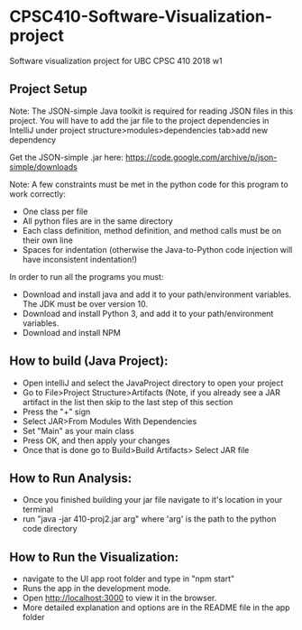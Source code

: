 # CPSC410-Software-Visualization-project
Software visualization project for UBC CPSC 410 2018 w1

## Project Setup

Note: The JSON-simple Java toolkit is required for reading JSON files in this project. You will have to add the jar file to the project dependencies in IntelliJ under project structure>modules>dependencies tab>add new dependency

Get the JSON-simple .jar here:
https://code.google.com/archive/p/json-simple/downloads

Note: A few constraints must be met in the python code for this program to work correctly:
- One class per file
- All python files are in the same directory
- Each class definition, method definition, and method calls must be on their own line
- Spaces for indentation (otherwise the Java-to-Python code injection will have inconsistent indentation!)

In order to run all the programs you must:
- Download and install java and add it to your path/environment variables. The JDK must be over version 10.
- Download and install Python 3, and add it to your path/environment variables.
- Download and install NPM

## How to build (Java Project):

- Open intelliJ and select the JavaProject directory to open your project
- Go to File>Project Structure>Artifacts (Note, if you already see a JAR artifact in the list then skip to the last step of this section
- Press the "+" sign
- Select JAR>From Modules With Dependencies
- Set "Main" as your main class
- Press OK, and then apply your changes
- Once that is done go to Build>Build Artifacts> Select JAR file

## How to Run Analysis:

- Once you finished building your jar file navigate to it's location in your terminal
- run "java -jar 410-proj2.jar arg" where 'arg' is the path to the python code directory

## How to Run the Visualization:
- navigate to the UI app root folder and type in "npm start"
- Runs the app in the development mode.<br>
- Open [http://localhost:3000](http://localhost:3000) to view it in the browser.
- More detailed explanation and options are in the README file in the app folder
